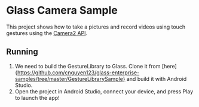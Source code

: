 # Glass Camera Sample

This project shows how to take a pictures and record videos using touch gestures using 
the [Camera2 API](https://developer.android.com/reference/android/hardware/camera2/package-summary).

## Running
1. We need to build the GestureLibrary to Glass. Clone it from [here]{https://github.com/cnguyen123/glass-enterprise-samples/tree/master/GestureLibrarySample} and build it with Android Studio.
2. Open the project in Android Studio, connect your device,
and press Play to launch the app!
